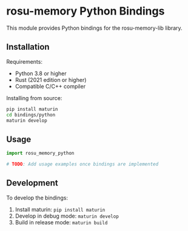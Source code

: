# rosu-memory Python Bindings

This module provides Python bindings for the rosu-memory-lib library.

## Installation

Requirements:
- Python 3.8 or higher
- Rust (2021 edition or higher)
- Compatible C/C++ compiler

Installing from source:

```bash
pip install maturin
cd bindings/python
maturin develop
```

## Usage

```python
import rosu_memory_python

# TODO: Add usage examples once bindings are implemented
```

## Development

To develop the bindings:

1. Install maturin: `pip install maturin`
2. Develop in debug mode: `maturin develop`
3. Build in release mode: `maturin build` 